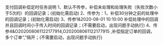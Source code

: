支付回调补偿定时任务说明
1、默认不传参，补偿未处理和处理失败（失败次数小于5次的）的回调记录；(初始化需启动)
2、传参为：1，补偿30分钟之前的处理中的回调记录；(初始化需启动)
3、传参1&2020-08-01 10:10:00  补偿处理中的回调并且回调时间小于传入时间的回调记录；(不需要启动，出现问题手动执行)
4、传参4&O202008061122177914,O202008061122177915  ,补偿指定订单的回调，多个订单“,”隔开；(不需要启动，出现问题手动执行)
